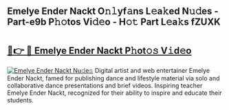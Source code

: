 ## Emelye Ender Nackt O𝚗𝚕yf𝚊ns L𝚎a𝚔ed N𝚞𝚍es - Part-e9b P𝚑𝚘tos Vi𝚍𝚎o - H𝚘𝚝 Part L𝚎a𝚔s fZUXK

# <h2><a href="http://kf7978.oniu.top/?m=Emelye+Ender+Nackt">🔗👉 🔴 Emelye Ender Nackt P𝚑ot𝚘𝚜 V𝚒d𝚎o</a></h2>

[![Emelye Ender Nackt Nu𝚍e𝚜](https://i.imgur.com/0qMVB7G.gif)](http://kf7978.oniu.top/?m=Emelye+Ender+Nackt)
Digital artist and web entertainer Emelye Ender Nackt, famed for publishing dance and lifestyle material via solo and collaborative dance presentations and brief videos. Inspiring teacher Emelye Ender Nackt, recognized for their ability to inspire and educate their students.  
